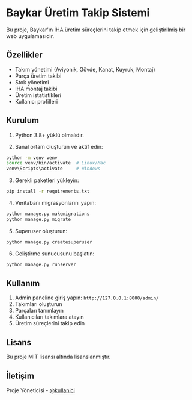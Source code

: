 # Baykar Üretim Takip Sistemi

Bu proje, Baykar'ın İHA üretim süreçlerini takip etmek için geliştirilmiş bir web uygulamasıdır.

## Özellikler

- Takım yönetimi (Aviyonik, Gövde, Kanat, Kuyruk, Montaj)
- Parça üretim takibi
- Stok yönetimi
- İHA montaj takibi
- Üretim istatistikleri
- Kullanıcı profilleri

## Kurulum

1. Python 3.8+ yüklü olmalıdır.

2. Sanal ortam oluşturun ve aktif edin:
```bash
python -m venv venv
source venv/bin/activate  # Linux/Mac
venv\Scripts\activate     # Windows
```

3. Gerekli paketleri yükleyin:
```bash
pip install -r requirements.txt
```

4. Veritabanı migrasyonlarını yapın:
```bash
python manage.py makemigrations
python manage.py migrate
```

5. Superuser oluşturun:
```bash
python manage.py createsuperuser
```

6. Geliştirme sunucusunu başlatın:
```bash
python manage.py runserver
```

## Kullanım

1. Admin paneline giriş yapın: `http://127.0.0.1:8000/admin/`
2. Takımları oluşturun
3. Parçaları tanımlayın
4. Kullanıcıları takımlara atayın
5. Üretim süreçlerini takip edin

## Lisans

Bu proje MIT lisansı altında lisanslanmıştır.

## İletişim

Proje Yöneticisi - [@kullanici](https://github.com/omerfeyzioglu)

